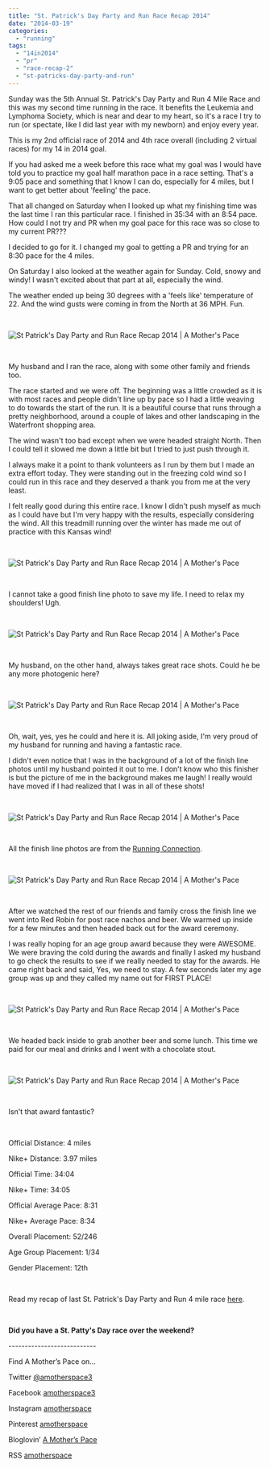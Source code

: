 ```yaml
---
title: "St. Patrick's Day Party and Run Race Recap 2014"
date: "2014-03-19"
categories: 
  - "running"
tags: 
  - "14in2014"
  - "pr"
  - "race-recap-2"
  - "st-patricks-day-party-and-run"
---
```


Sunday was the 5th Annual St. Patrick's Day Party and Run 4 Mile Race and this was my second time running in the race. It benefits the Leukemia and Lymphoma Society, which is near and dear to my heart, so it's a race I try to run (or spectate, like I did last year with my newborn) and enjoy every year.

This is my 2nd official race of 2014 and 4th race overall (including 2 virtual races) for my 14 in 2014 goal.

If you had asked me a week before this race what my goal was I would have told you to practice my goal half marathon pace in a race setting. That's a 9:05 pace and something that I know I can do, especially for 4 miles, but I want to get better about 'feeling' the pace.

That all changed on Saturday when I looked up what my finishing time was the last time I ran this particular race. I finished in 35:34 with an 8:54 pace. How could I not try and PR when my goal pace for this race was so close to my current PR???

I decided to go for it. I changed my goal to getting a PR and trying for an 8:30 pace for the 4 miles.

On Saturday I also looked at the weather again for Sunday. Cold, snowy and windy! I wasn't excited about that part at all, especially the wind.

The weather ended up being 30 degrees with a 'feels like' temperature of 22. And the wind gusts were coming in from the North at 36 MPH. Fun.

 

![St Patrick's Day Party and Run Race Recap 2014 | A Mother's Pace](images/IMAG4928.jpg "St Patrick's Day Party and Run Race Recap 2014 | A Mother's Pace")

 

My husband and I ran the race, along with some other family and friends too.

The race started and we were off. The beginning was a little crowded as it is with most races and people didn't line up by pace so I had a little weaving to do towards the start of the run. It is a beautiful course that runs through a pretty neighborhood, around a couple of lakes and other landscaping in the Waterfront shopping area.

The wind wasn't too bad except when we were headed straight North. Then I could tell it slowed me down a little bit but I tried to just push through it.

I always make it a point to thank volunteers as I run by them but I made an extra effort today. They were standing out in the freezing cold wind so I could run in this race and they deserved a thank you from me at the very least.

I felt really good during this entire race. I know I didn't push myself as much as I could have but I'm very happy with the results, especially considering the wind. All this treadmill running over the winter has made me out of practice with this Kansas wind!

 

![St Patrick's Day Party and Run Race Recap 2014 | A Mother's Pace](images/1947484_673709949357076_1516115248_n.jpg "St Patrick's Day Party and Run Race Recap 2014 | A Mother's Pace")

 

I cannot take a good finish line photo to save my life. I need to relax my shoulders! Ugh.

 

![St Patrick's Day Party and Run Race Recap 2014 | A Mother's Pace](images/1982123_673713409356730_238146411_n.jpg "St Patrick's Day Party and Run Race Recap 2014 | A Mother's Pace")

 

My husband, on the other hand, always takes great race shots. Could he be any more photogenic here?

 

![St Patrick's Day Party and Run Race Recap 2014 | A Mother's Pace](images/1146618_673713452690059_1932095424_n.jpg "St Patrick's Day Party and Run Race Recap 2014 | A Mother's Pace")

 

Oh, wait, yes, yes he could and here it is. All joking aside, I'm very proud of my husband for running and having a fantastic race.

I didn't even notice that I was in the background of a lot of the finish line photos until my husband pointed it out to me. I don't know who this finisher is but the picture of me in the background makes me laugh! I really would have moved if I had realized that I was in all of these shots!

 

![St Patrick's Day Party and Run Race Recap 2014 | A Mother's Pace](images/1970588_673713332690071_771655060_n.jpg "St Patrick's Day Party and Run Race Recap 2014 | A Mother's Pace")

 

All the finish line photos are from the [Running Connection](https://www.facebook.com/RunningConnection).

 

![St Patrick's Day Party and Run Race Recap 2014 | A Mother's Pace](images/IMAG4931.jpg "St Patrick's Day Party and Run Race Recap 2014 | A Mother's Pace")

 

After we watched the rest of our friends and family cross the finish line we went into Red Robin for post race nachos and beer. We warmed up inside for a few minutes and then headed back out for the award ceremony.

I was really hoping for an age group award because they were AWESOME. We were braving the cold during the awards and finally I asked my husband to go check the results to see if we really needed to stay for the awards. He came right back and said, Yes, we need to stay. A few seconds later my age group was up and they called my name out for FIRST PLACE!

 

![St Patrick's Day Party and Run Race Recap 2014 | A Mother's Pace](images/IMAG4938.jpg "St Patrick's Day Party and Run Race Recap 2014 | A Mother's Pace")

 

We headed back inside to grab another beer and some lunch. This time we paid for our meal and drinks and I went with a chocolate stout.

 

![St Patrick's Day Party and Run Race Recap 2014 | A Mother's Pace](images/IMAG4934.jpg "St Patrick's Day Party and Run Race Recap 2014 | A Mother's Pace")

 

Isn't that award fantastic?

 

Official Distance: 4 miles

Nike+ Distance: 3.97 miles

Official Time: 34:04

Nike+ Time: 34:05

Official Average Pace: 8:31

Nike+ Average Pace: 8:34

Overall Placement: 52/246

Age Group Placement: 1/34

Gender Placement: 12th

 

Read my recap of last St. Patrick's Day Party and Run 4 mile race [here](http://amotherspace.net/2012/03/st-patricks-day-party-run-race-recap/).

 

**Did you have a St. Patty's Day race over the weekend?**

\---------------------------

Find A Mother’s Pace on…

Twitter [@amotherspace3](https://twitter.com/amotherspace3)

Facebook [amotherspace3](http://facebook.com/amotherspace3)

Instagram [amotherspace](http://instagram.com/amotherspace)

Pinterest [amotherspace](http://pinterest.com/amotherspace/)

Bloglovin’ [A Mother’s Pace](http://www.bloglovin.com/en/blog/6680087)

RSS [amotherspace](http://feeds.feedburner.com/amotherspace)
